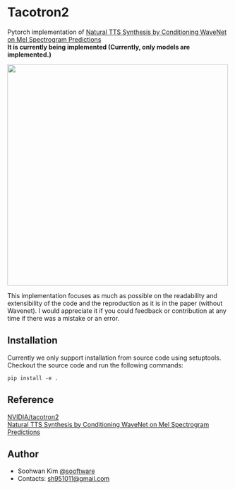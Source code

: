 # Tacotron2
  
Pytorch implementation of [Natural TTS Synthesis by Conditioning WaveNet on Mel Spectrogram Predictions](https://arxiv.org/abs/1712.05884)    
**It is currently being implemented (Currently, only models are implemented.)**
  
<img src="https://user-images.githubusercontent.com/42150335/94840259-1cfbe900-0453-11eb-8803-cac2ea30b425.png" width=500>
  
This implementation focuses as much as possible on the readability and extensibility of the code and the reproduction as it is in the paper (without Wavenet). I would appreciate it if you could feedback or contribution at any time if there was a mistake or an error.
  
## Installation
Currently we only support installation from source code using setuptools. Checkout the source code and run the
following commands:  
```
pip install -e .
```
  
## Reference
  
[NVIDIA/tacotron2](https://github.com/NVIDIA/tacotron2)  
[Natural TTS Synthesis by Conditioning WaveNet on Mel Spectrogram Predictions](https://arxiv.org/abs/1712.05884)  
  
## Author
  
* Soohwan Kim [@sooftware](https://github.com/sooftware)
* Contacts: sh951011@gmail.com
